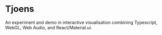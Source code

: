 Tjoens
======

An experiment and demo in interactive visualisation combining Typescript, WebGL, Web Audio, and React/Material.ui.
